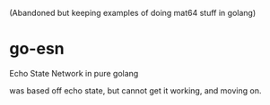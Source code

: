 (Abandoned but keeping examples of doing mat64 stuff in golang)

# go-esn
Echo State Network in pure golang

was based off echo state, but cannot get it working, and moving on.
